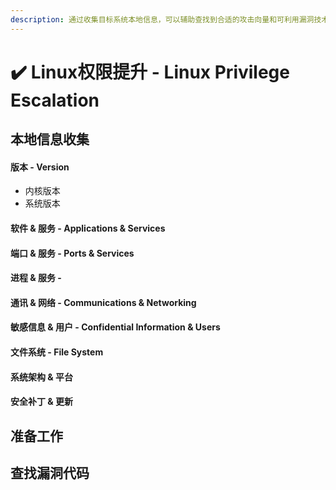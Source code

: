 ```yaml
---
description: 通过收集目标系统本地信息，可以辅助查找到合适的攻击向量和可利用漏洞技术，从普通用户权限提升到超级用户权限。
---
```


# ✔️ Linux权限提升 - Linux Privilege Escalation

## 本地信息收集

#### 版本 - Version

* 内核版本
* 系统版本

#### 软件 & 服务 - Applications & Services



#### 端口 & 服务 - Ports & Services



#### 进程 & 服务 -&#x20;



#### 通讯 & 网络 - Communications & Networking



#### 敏感信息 & 用户 - Confidential Information & Users





#### 文件系统 - File System



#### 系统架构 & 平台





#### 安全补丁 & 更新







## 准备工作





## 查找漏洞代码



####





